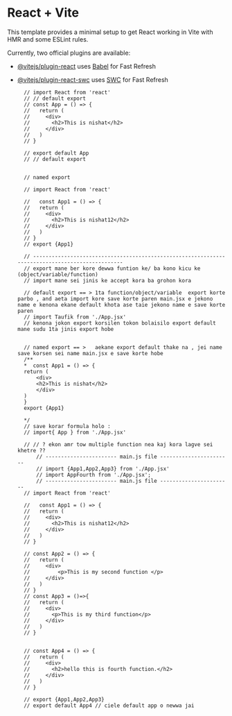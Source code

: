 # React + Vite

This template provides a minimal setup to get React working in Vite with HMR and some ESLint rules.

Currently, two official plugins are available:

- [@vitejs/plugin-react](https://github.com/vitejs/vite-plugin-react/blob/main/packages/plugin-react/README.md) uses [Babel](https://babeljs.io/) for Fast Refresh
- [@vitejs/plugin-react-swc](https://github.com/vitejs/vite-plugin-react-swc) uses [SWC](https://swc.rs/) for Fast Refresh


        // import React from 'react'
        // // default export 
        // const App = () => {
        //   return (
        //     <div>
        //       <h2>This is nishat</h2>
        //     </div>
        //   )
        // }

        // export default App
        // // default export 


        // named export 

        // import React from 'react'

        //   const App1 = () => {
        //   return (
        //     <div>
        //       <h2>This is nishat12</h2>
        //     </div>
        //   )
        // }
        // export {App1}
        
        // ------------------------------------------------------------------------------------------------
        // export mane ber kore dewwa funtion ke/ ba kono kicu ke (object/variable/function)
        // import mane sei jinis ke accept kora ba grohon kora 

        // default export == > 1ta function/object/variable  export korte parbo , and aeta import kore save korte paren main.jsx e jekono name e kenona ekane default khota ase taie jekono name e save korte paren 
        // import Taufik from './App.jsx' 
        // kenona jokon export korsilen tokon bolaisilo export default mane sudu 1ta jinis export hobe 


        // named export == >   aekane export default thake na , jei name save korsen sei name main.jsx e save korte hobe 
        /**
        *  const App1 = () => {
        return (
            <div>
            <h2>This is nishat</h2>
            </div>
        )
        }
        export {App1}

        */
        // save korar formula holo : 
        // import{ App } from './App.jsx'

        // // ? ekon amr tow multiple function nea kaj kora lagve sei khetre ??
            // ----------------------- main.js file -----------------------
            // import {App1,App2,App3} from './App.jsx'
            // import AppFourth from './App.jsx';
            // ----------------------- main.js file -----------------------
        // import React from 'react'

        //   const App1 = () => {
        //   return (
        //     <div>
        //       <h2>This is nishat12</h2>
        //     </div>
        //   )
        // }

        // const App2 = () => {
        //   return (
        //     <div>
        //         <p>This is my second function </p>
        //     </div>
        //   )
        // }
        // const App3 = ()=>{
        //   return (
        //     <div>
        //       <p>This is my third function</p>
        //     </div>
        //   )
        // }


        // const App4 = () => {
        //   return (
        //     <div>
        //       <h2>hello this is fourth function.</h2>
        //     </div>
        //   )
        // }

        // export {App1,App2,App3} 
        // export default App4 // ciele default app o newwa jai
